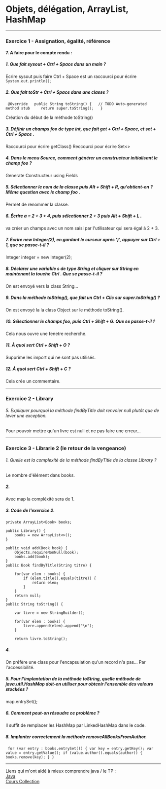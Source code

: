 # 	Objets, délégation, ArrayList, HashMap


 -------------------------------------------
 ### **Exercice 1 - Assignation, égalité, référence**
 
 #### 7. A faire pour le compte rendu :
 
 ##### 1. Que fait sysout + Ctrl + Space dans un main ?
 
 Ecrire sysout puis faire Ctrl + Space est un raccourci pour 
 écrire ``System.out.println();``
 
 ##### 2. Que fait toStr + Ctrl + Space dans une classe ?
 
  `` @Override  
public String toString() {  
	  // TODO Auto-generated method stub    
	  return super.toString();  
 }``
 
 Création du début de la méthode toString()
 
 ##### 3. Définir un champs foo de type int, que fait get + Ctrl + Space, et set + Ctrl + Space .
 
 Raccourci pour écrire getClass()
 Reccourci pour écrire Set<>

 ##### 4. Dans le menu Source, comment générer un constructeur initialisant le champ foo ?
 
 Generate Constructeur using Fields
 
 ##### 5. Sélectionner le nom de la classe puis Alt + Shift + R, qu'obtient-on ? Même question avec le champ foo .
 
 Permet de renommer la classe.
 
 ##### 6. Écrire a = 2 + 3 + 4, puis sélectionner 2 + 3 puis Alt + Shift + L .
 
 va créer un champs avec un nom saisi par l'utilisateur qui sera égal à 2 + 3.
 
 ##### 7. Écrire new Integer(2), en gardant le curseur après ')', appuyer sur Ctrl + 1, que se passe-t-il ?
 
 Integer integer = new Integer(2);
 
 ##### 8. Déclarer une variable s de type String et cliquer sur String en maintenant la touche Ctrl . Que se passe-t-il ?
 
 On est envoyé vers la class String...
 
 ##### 9. Dans la méthode toString(), que fait un Ctrl + Clic sur super.toString() ?
 
 On est envoyé la la class Object sur le méthode toString().
 
 ##### 10. Sélectionner le champs foo, puis Ctrl + Shift + G. Que se passe-t-il ?
 
 Cela nous ouvre une fenetre recherche.
 
 ##### 11. À quoi sert Ctrl + Shift + O ?
 
 Supprime les import qui ne sont pas utilisés.
 
 ##### 12. À quoi sert Ctrl + Shift + C ?
 
 Cela crée un commentaire.
 
  -------------------------------------------
  
 ### **Exercice 2 - Library**
 
 
 ###### 5. Expliquer pourquoi la méthode findByTitle doit renvoier null plutôt que de lever une exception.
 
 Pour pouvoir mettre qu'un livre est null et ne pas faire une erreur...
 
   -------------------------------------------
   
 ### **Exercice 3 - Librarie 2 (le retour de la vengeance)**
 
 
 ###### 1. Quelle est la complexité de la méthode findByTitle de la classe Library ?
 
 Le nombre d'élément dans books.
 
 ##### 2.
 
 Avec map la compléxité sera de 1.
 
 ##### 3. Code de l'exercice 2.
  
```
private ArrayList<Book> books;  
  
public Library() {   
	books = new ArrayList<>();   
}  

public void add(Book book) {  
	Objects.requireNonNull(book);  
	books.add(book);  
}  
public Book findByTitle(String titre) {  
	  
	for(var elem : books) {  
		if (elem.title().equals(titre)) {  
			return elem;  
		}  
	}  
	return null;  
} 
public String toString() {  
	  
	var livre = new StringBuilder();  
	   
	for(var elem : books) {  
		livre.append(elem).append("\n");  
	}  
	  
	return livre.toString();
```
 ##### 4.
 
 On préfère une class pour l'encapsulation qu'un record n'a pas...
 Par l'accessibilité.
 
 ##### 5. Pour l'implantation de la méthode toString, quelle méthode de java.util.HashMap doit-on utiliser pour obtenir l'ensemble des valeurs stockées ? 
 
map.entrySet();

##### 6. Comment peut-on résoudre ce problème ?

Il suffit de remplacer les HashMap par LinkedHashMap dans le code.

##### 8. Implanter correctement la méthode removeAllBooksFromAuthor.

``
for (var entry : books.entrySet()) {
	var key = entry.getKey();
	var value = entry.getValue();
	if (value.author().equals(author)) {
		books.remove(key);
	}
}``

 -------------------------------------------
 
 Liens qui m'ont aidé à mieux comprendre java / le TP :    
 [Java](https://docs.oracle.com/en/java/javase/16/docs/api/)   
 [Cours Collection](https://igm.univ-mlv.fr/~beal/Teaching/poo4.pdf)
 

